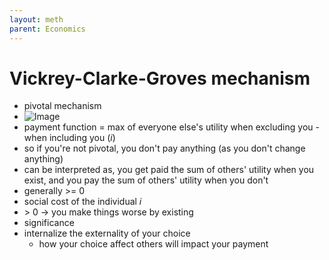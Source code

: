 ```yaml
---
layout: meth
parent: Economics
---
```


# Vickrey-Clarke-Groves mechanism
- pivotal mechanism
- ![Image](https://i.imgur.com/U9dsU4N.png)
- payment function = max of everyone else's utility when excluding you - when including you ($i$)
- so if you're not pivotal, you don't pay anything (as you don't change anything)
- can be interpreted as, you get paid the sum of others' utility when you exist, and you pay the sum of others' utility when you don't
- generally >= 0
- social cost of the individual $i$
- \> 0 → you make things worse by existing
- significance
- internalize the externality of your choice
  - how your choice affect others will impact your payment